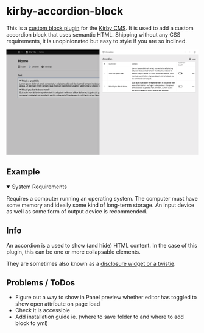 # kirby-accordion-block

This is a [custom block plugin](https://getkirby.com/docs/reference/panel/fields/blocks) for the [Kirby CMS](https://github.com/getkirby/kirby). It is used to add a custom accordion block that uses semantic HTML. Shipping without any CSS requirements, it is unopinionated but easy to style if you are so inclined.

![Kirby Accordion Block panel view](/kirby-accordion-block.png)

## Example
<details open>
	<summary>System Requirements</summary>
	<p>Requires a computer running an operating system. The computer
  must have some memory and ideally some kind of long-term storage.
  An input device as well as some form of output device is
  recommended.</p>
</details>

## Info
An accordion is a used to show (and hide) HTML content. In the case of this plugin, this can be one or more collapsable elements.

They are sometimes also known as a [disclosure widget or a twistie](https://developer.mozilla.org/en-US/docs/Web/HTML/Element/details).

## Problems / ToDos
* Figure out a way to show in Panel preview whether editor has toggled to show open attribute on page load
* Check it is accessible
* Add installation guide ie. (where to save folder to and where to add block to yml)
